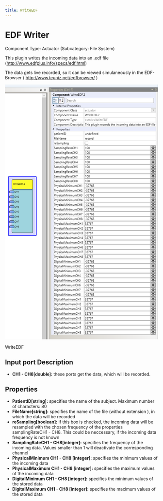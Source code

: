 ```yaml
---
title: WriteEDF
---
```


# EDF Writer

Component Type: Actuator (Subcategory: File System)

This plugin writes the incoming data into an .edf file (http://www.edfplus.info/specs/edf.html)

The data gets live recorded, so it can be viewed simulaneously in the EDF-Browser ( http://www.teuniz.net/edfbrowser/ )

![Screenshot: WriteEDF plugin](./img/writeedf.png "Screenshot: WriteEDF plugin")

WriteEDF

## Input port Description

*   **CH1 - CH8\[double\]:** these ports get the data, which will be recorded.

## Properties

*   **PatientID\[string\]:** specifies the name of the subject. Maximum number of characters: 80
*   **FileName\[string\]:** specifies the name of the file (without extension ), in which the data will be recorded
*   **reSampling\[boolean\]:** If this box is checked, the incoming data will be resampled with the chosen frequency of the properties samplingRateCH1 - CH8. This could be neccessary, if the incoming data frequency is not known
*   **SamplingRateCH1 - CH8\[integer\]:** specifies the frequency of the incoming data. Values smaller than 1 will deactivate the corresponding channel
*   **PhysicalMinimum CH1 - CH8 \[integer\]:** specifies the minimum values of the incoming data
*   **PhysicalMaximum CH1 - CH8 \[integer\]:** specifies the maximum values of the incoming data
*   **DigitalMinimum CH1 - CH8 \[integer\]:** specifies the minimum values of the stored data
*   **DigitalMaximum CH1 - CH8 \[integer\]:** specifies the maximum values of the stored data